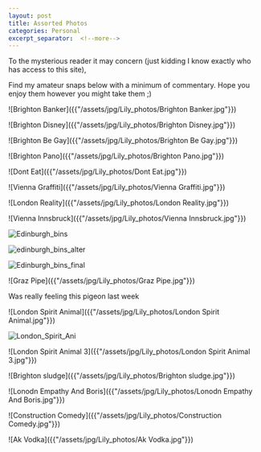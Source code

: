 ```yaml
---
layout: post
title: Assorted Photos
categories: Personal
excerpt_separator:  <!--more-->
---
```

To the mysterious reader it may concern (just kidding I know exactly who has access to this site),

Find my amateur snaps below with a minimum of commentary. Hope you enjoy them however you might take them ;)

![Brighton Banker]({{"/assets/jpg/Lily_photos/Brighton Banker.jpg"}})

![Brighton Disney]({{"/assets/jpg/Lily_photos/Brighton Disney.jpg"}})

![Brighton Be Gay]({{"/assets/jpg/Lily_photos/Brighton Be Gay.jpg"}})

![Brighton Pano]({{"/assets/jpg/Lily_photos/Brighton Pano.jpg"}})

![Dont Eat]({{"/assets/jpg/Lily_photos/Dont Eat.jpg"}})

![Vienna Graffiti]({{"/assets/jpg/Lily_photos/Vienna Graffiti.jpg"}})

![London Reality]({{"/assets/jpg/Lily_photos/London Reality.jpg"}})

![Vienna Innsbruck]({{"/assets/jpg/Lily_photos/Vienna Innsbruck.jpg"}})

![Edinburgh_bins]({{"/assets/jpg/Lily_photos/Edinburgh_bins.jpg"}})

![edinburgh_bins_alter]({{"/assets/jpg/Lily_photos/edinburgh_bins_alter.jpg"}})

![Edinburgh_bins_final]({{"/assets/jpg/Lily_photos/Edinburgh_bins_final.jpg"}})

![Graz Pipe]({{"/assets/jpg/Lily_photos/Graz Pipe.jpg"}})

Was really feeling this pigeon last week

![London Spirit Animal]({{"/assets/jpg/Lily_photos/London Spirit Animal.jpg"}})

![London_Spirit_Ani]({{"/assets/jpg/Lily_photos/London_Spirit_Ani.jpg"}})

![London Spirit Animal 3]({{"/assets/jpg/Lily_photos/London Spirit Animal 3.jpg"}})

![Brighton sludge]({{"/assets/jpg/Lily_photos/Brighton sludge.jpg"}})

![Lonodn Empathy And Boris]({{"/assets/jpg/Lily_photos/Lonodn Empathy And Boris.jpg"}})

![Construction Comedy]({{"/assets/jpg/Lily_photos/Construction Comedy.jpg"}})

![Ak Vodka]({{"/assets/jpg/Lily_photos/Ak Vodka.jpg"}})
